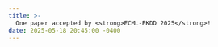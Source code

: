 ```yaml
---
title: >-
  One paper accepted by <strong>ECML-PKDD 2025</strong>!
date: 2025-05-18 20:45:00 -0400
---
```

